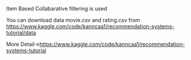 Item Based Collabarative filtering is used

You can download data movie.csv and rating.csv from https://www.kaggle.com/code/kanncaa1/recommendation-systems-tutorial/data

More Detail->https://www.kaggle.com/code/kanncaa1/recommendation-systems-tutorial
